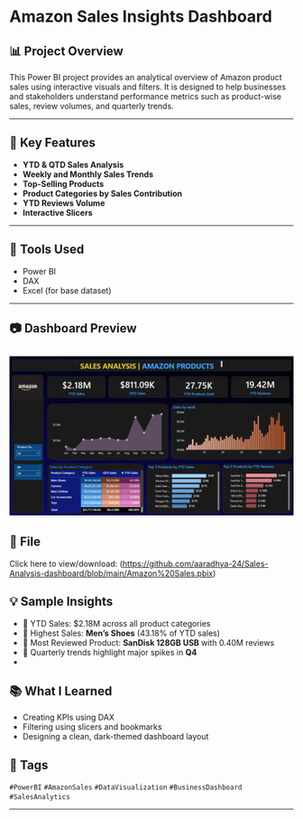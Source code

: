 # Amazon Sales Insights Dashboard

## 📊 Project Overview 
This Power BI project provides an analytical overview of Amazon product sales using interactive visuals and filters. 
It is designed to help businesses and stakeholders understand performance metrics such as product-wise sales, review volumes, and quarterly trends.

---

## 📌 Key Features

- **YTD & QTD Sales Analysis**
- **Weekly and Monthly Sales Trends**
- **Top-Selling Products**
- **Product Categories by Sales Contribution**
- **YTD Reviews Volume**
- **Interactive Slicers**

---

## 🧰 Tools Used

- Power BI
- DAX
- Excel (for base dataset)

---

## 📷 Dashboard Preview

![Dashboard Snapshot](https://github.com/aaradhya-24/Sales-Analysis-dashboard/blob/main/Snapshot%20of%20the%20dashboard.png)
---

 ## 📁 File
 Click here to view/download:
 (https://github.com/aaradhya-24/Sales-Analysis-dashboard/blob/main/Amazon%20Sales.pbix)


 ## 💡 Sample Insights

- 🔹 YTD Sales: $2.18M across all product categories
- 🔹 Highest Sales: **Men’s Shoes** (43.18% of YTD sales)
- 🔹 Most Reviewed Product: **SanDisk 128GB USB** with 0.40M reviews
- 🔹 Quarterly trends highlight major spikes in **Q4**
- 

## 📚 What I Learned

- Creating KPIs using DAX
- Filtering using slicers and bookmarks
- Designing a clean, dark-themed dashboard layout

## 📎 Tags

`#PowerBI` `#AmazonSales` `#DataVisualization` `#BusinessDashboard` `#SalesAnalytics`

---

